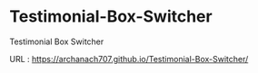 # Testimonial-Box-Switcher
Testimonial Box Switcher

URL : https://archanach707.github.io/Testimonial-Box-Switcher/
